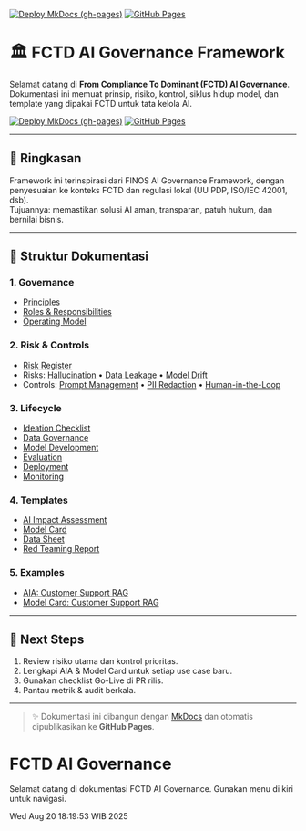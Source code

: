 [![Deploy MkDocs (gh-pages)](https://github.com/bontiharyanto/ai-governance-fctd/actions/workflows/mkdocs-ghpages.yml/badge.svg)](https://github.com/bontiharyanto/ai-governance-fctd/actions/workflows/mkdocs-ghpages.yml)
[![GitHub Pages](https://img.shields.io/github/deployments/bontiharyanto/ai-governance-fctd/github-pages?label=pages)](https://github.com/bontiharyanto/ai-governance-fctd/deployments/github-pages)

# 🏛️ FCTD AI Governance Framework

Selamat datang di **From Compliance To Dominant (FCTD) AI Governance**.  
Dokumentasi ini memuat prinsip, risiko, kontrol, siklus hidup model, dan template yang dipakai FCTD untuk tata kelola AI.

[![Deploy MkDocs (gh-pages)](https://github.com/bontiharyanto/ai-governance-fctd/actions/workflows/mkdocs-ghpages.yml/badge.svg)](https://github.com/bontiharyanto/ai-governance-fctd/actions/workflows/mkdocs-ghpages.yml)
[![GitHub Pages](https://img.shields.io/github/deployments/bontiharyanto/ai-governance-fctd/github-pages?label=pages)](https://github.com/bontiharyanto/ai-governance-fctd/deployments/github-pages)


---

## 📖 Ringkasan
Framework ini terinspirasi dari FINOS AI Governance Framework, dengan penyesuaian ke konteks FCTD dan regulasi lokal (UU PDP, ISO/IEC 42001, dsb).  
Tujuannya: memastikan solusi AI aman, transparan, patuh hukum, dan bernilai bisnis.

---

## 📂 Struktur Dokumentasi

### 1. Governance
- [Principles](governance/principles.md)  
- [Roles & Responsibilities](governance/roles-and-responsibilities.md)  
- [Operating Model](governance/operating-model.md)  

### 2. Risk & Controls
- [Risk Register](risk/risk-register.md)  
- Risks: [Hallucination](risk/risks/hallucination.md) • [Data Leakage](risk/risks/data-leakage.md) • [Model Drift](risk/risks/model-drift.md)  
- Controls: [Prompt Management](risk/controls/prompt-management.md) • [PII Redaction](risk/controls/pii-redaction.md) • [Human-in-the-Loop](risk/controls/human-in-the-loop.md)  

### 3. Lifecycle
- [Ideation Checklist](lifecycle/ideation-checklist.md)  
- [Data Governance](lifecycle/data-governance.md)  
- [Model Development](lifecycle/model-development.md)  
- [Evaluation](lifecycle/evaluation.md)  
- [Deployment](lifecycle/deployment.md)  
- [Monitoring](lifecycle/monitoring.md)  

### 4. Templates
- [AI Impact Assessment](templates/ai-impact-assessment.md)  
- [Model Card](templates/model-card.md)  
- [Data Sheet](templates/data-sheet.md)  
- [Red Teaming Report](templates/red-teaming-report.md)  

### 5. Examples
- [AIA: Customer Support RAG](examples/use-cases/customer-support-rag/aia.md)  
- [Model Card: Customer Support RAG](examples/use-cases/customer-support-rag/model-card.md)  

---

## 🚀 Next Steps
1. Review risiko utama dan kontrol prioritas.  
2. Lengkapi AIA & Model Card untuk setiap use case baru.  
3. Gunakan checklist Go-Live di PR rilis.  
4. Pantau metrik & audit berkala.  

---

> ✨ Dokumentasi ini dibangun dengan [MkDocs](https://www.mkdocs.org/) dan otomatis dipublikasikan ke **GitHub Pages**.
# FCTD AI Governance

Selamat datang di dokumentasi FCTD AI Governance.
Gunakan menu di kiri untuk navigasi.

Wed Aug 20 18:19:53 WIB 2025
